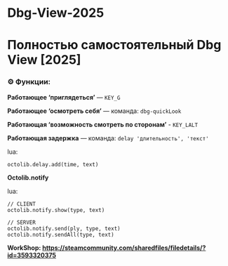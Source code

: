 # Dbg-View-2025
# Полностью самостоятельный Dbg View [2025]

### ⚙️ Функции:

**Работающее ‘приглядеться’** — `KEY_G`  

**Работающее ‘осмотреть себя’** — команда: `dbg-quickLook`  

**Работающая ‘возможность смотреть по сторонам’** - `KEY_LALT`

**Работающая задержка** — команда: `delay 'длительность', 'текст'`

lua:
```
octolib.delay.add(time, text)
```

**Octolib.notify**

lua:
```
// CLIENT
octolib.notify.show(type, text)

// SERVER
octolib.notify.send(ply, type, text)
octolib.notify.sendAll(type, text)

```

**WorkShop: https://steamcommunity.com/sharedfiles/filedetails/?id=3593320375**

